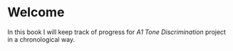 Welcome
===============================

In this book I will keep track of progress for *A1 Tone Discrimination* project in a chronological way.
